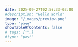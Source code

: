 ```yaml
---
date: 2025-09-27T02:56:33-03:00
#description: "Hello World"
image: "/images/preview.png"
type: "page"
showTableOfContents: false
# tags: ["",]
#type: "post"
---
```


